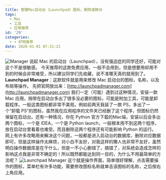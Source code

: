 ```yaml
---
title: 管理Mac启动台（Launchpad）图标，删除或移动
tags:
  - Mac
  - 工具
  - 应用推荐
id: '29'
categories:
  - - 好物推荐
date: 2020-01-01 07:31:21
---
```


![Manager](http://launchpadmanager.com/images/img-c.png) 说起 Mac 的启动台（Launchpad），没有强迫症的同学还好，可能对这个不是很敏感。 今天推荐的这款免费应用，一般不会用到，但是想要用却用不到的时候会非常难受，所以建议同学们先收藏，说不准哪天真的就用到了。 **Launchpad Manager**：这款软件就是用来修改 Mac 启动台的图标，名称，以及布局等操作。 先把官网放出来：[http://launchpadmanager.com](http://launchpadmanager.com) 我们一定（可能）遇到过这种情况，安装一款 Mac 应用，捎带在启动台多出了很多没必要的图标，可能是附加工具，可能是卸载程序。一般这类图标都非常不美观。例如前两天我装了一款 PS，多出了一个“卸载 PS”的图标，虽然我在应用程序的文件夹已经删了这个程序，但图标仍然保留在启动台。还有一种情况，你在 Python 官方下载的Mac端，安装以后会多出两个图标，一个是 IDEA，一个是 Python launch，一般根本用不到这两个程序，放在启动台里看着也难受。而且删除这两个程序还有可能影响 Python 的运行。 网上有许多攻略用来解决这个问题，一般都是进入启动台的数据库，删除对应数据即可，但是这样操作太麻烦，对小白不友好，对我这样的懒人也非常不友好，虽然明白操作数据库是在干什么，但是一不小心删错了，搞错了，对系统会造成怎样的影响这点我是非常不确定的！所以既然都能达到同一目的，为什么不用最简单的方法呢？ ![Launchpad Manager](https://i.loli.net/2020/01/01/iDIBZ5su6FHCN2P.png) 这个就是操作界面，简单很好理解，点击需要操作的图标，菜单栏有许多功能，需要修改图标名称就单击该图标的名称，之后按右上角应用。